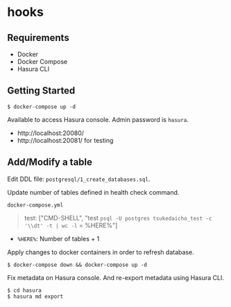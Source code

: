 hooks
===

## Requirements

- Docker
- Docker Compose
- Hasura CLI

## Getting Started

```shell
$ docker-compose up -d
```

Available to access Hasura console. Admin password is `hasura`.

- http://localhost:20080/
- http://localhost:20081/ for testing

## Add/Modify a table

Edit DDL file: `postgresql/1_create_databases.sql`.

Update number of tables defined in health check command.

`docker-compose.yml`

> test: ["CMD-SHELL", "test `psql -U postgres tsukedaicho_test -c '\\dt' -t | wc -l` = %HERE%"]

- `%HERE%`: Number of tables + 1

Apply changes to docker containers in order to refresh database.

```shell
$ docker-compose down && docker-compose up -d
```

Fix metadata on Hasura console. And re-export metadata using Hasura CLI.

```shell
$ cd hasura
$ hasura md export
```
